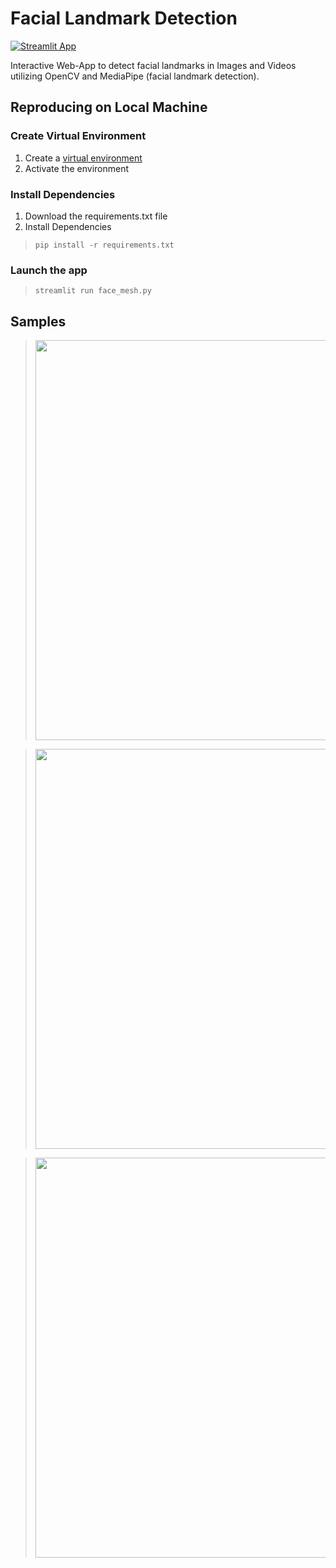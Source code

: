 # Facial Landmark Detection 

[![Streamlit App](https://static.streamlit.io/badges/streamlit_badge_black_white.svg)](https://share.streamlit.io/shivank19/face-mesh-detection/main/face_mesh.py)

Interactive Web-App to detect facial landmarks in Images and Videos utilizing OpenCV and MediaPipe (facial landmark detection). 

## Reproducing on Local Machine

### Create Virtual Environment 

1. Create a [virtual environment](https://docs.python.org/3/library/venv.html)
2. Activate the environment

### Install Dependencies

1. Download the requirements.txt file
2. Install Dependencies 
>```
>pip install -r requirements.txt 
>```

### Launch the app
>```
>streamlit run face_mesh.py
>```

## Samples

> <img src="https://user-images.githubusercontent.com/44070822/134828053-575727d8-c1e5-42f9-bb39-dada8659582f.png" width = 640>

> <img src="https://user-images.githubusercontent.com/44070822/134828017-6fdcaf2e-e419-4879-b72e-2f6d2c6a6a7b.png" width = 640>

> <img src="https://user-images.githubusercontent.com/44070822/134828146-5cb3dd63-ebd2-4c09-863c-242c4539e72c.png" width = 640>


